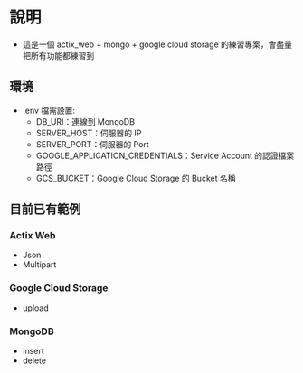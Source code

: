 # 說明

- 這是一個 actix_web + mongo + google cloud storage 的練習專案，會盡量把所有功能都練習到

## 環境

- .env 檔需設置: 
  - DB_URI：連線到 MongoDB 
  - SERVER_HOST：伺服器的 IP
  - SERVER_PORT：伺服器的 Port
  - GOOGLE_APPLICATION_CREDENTIALS：Service Account 的認證檔案路徑
  - GCS_BUCKET：Google Cloud Storage 的 Bucket 名稱

## 目前已有範例

### Actix Web

- Json
- Multipart

### Google Cloud Storage

- upload

### MongoDB

- insert
- delete